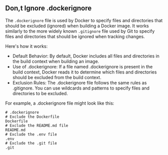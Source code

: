 ## Don,t Ignore .dockerignore
The `.dockerignore` file is used by Docker to specify files and directories that should be excluded (ignored) when building a Docker image. It works similarly to the more widely known `.gitignore` file used by Git to specify files and directories that should be ignored when tracking changes.

Here's how it works:

- Default Behavior: By default, Docker includes all files and directories in the build context when building an image.
- Use of .dockerignore: If a file named .dockerignore is present in the build context, Docker reads it to determine which files and directories should be excluded from the build context.
- Exclusion Rules: The .dockerignore file follows the same rules as .gitignore. You can use wildcards and patterns to specify files and directories to be excluded.

For example, a .dockerignore file might look like this:
```
# .dockerignore
# Exclude the Dockerfile
Dockerfile
# Exclude the README.md file
README.md
# Exclude the .env file
.env
# Exclude the .git file
.git
```
